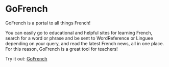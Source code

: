 # GoFrench
GoFrench is a portal to all things French!

You can easily go to educational and helpful sites for learning French, search for a word or phrase and be sent to WordReference or Linguee depending on your query, and read the latest French news, all in one place. For this reason, GoFrench is a great tool for teachers!

Try it out: [GoFrench](https://tectrasystems.org/gofrench)
